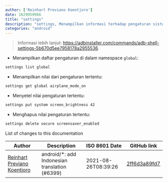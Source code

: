 ```yaml
---
author: ['Reinhart Previano Koentjoro']
date: 1629959966
title: "settings"
description: "settings, Menampilkan informasi terhadap pengaturan sistem operasi Android."
categories: "android"
---
```

> Informasi lebih lanjut: <https://adbinstaller.com/commands/adb-shell-settings-5b670d5ee7958178a2955536>.

- Menampilkan daftar pengaturan di dalam namespace `global`:

```bash
settings list global
```

- Menampilkan nilai dari pengaturan tertentu:

```bash
settings get global airplane_mode_on
```

- Menyetel nilai pengaturan tertentu:

```bash
settings put system screen_brightness 42
```

- Menghapus nilai pengaturan tertentu:

```bash
settings delete secure screensaver_enabled
```
List of changes to this documentation


Author | Description | ISO 8601 Date | GitHub link
------|-----|-----|-----
[Reinhart Previano Koentjoro](mailto:reinhart_previano@yahoo.com) | android/*: add Indonesian translation (#6399) | 2021-08-26T08:39:26 | [2ff6d3a89fd7](https://github.com/tldr-pages/tldr/commit/2ff6d3a89fd70c776e9fdebef1708fa7ff76e2cd)

